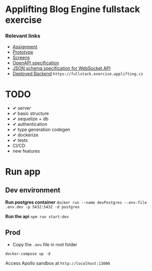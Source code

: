 # Applifting Blog Engine fullstack exercise

### Relevant links

- [Assignment](https://github.com/Applifting/fullstack-exercise/blob/master/assignment.md)
- [Prototype](https://www.figma.com/proto/VagZOrr3TjTAxGCpCUTSrO/Applifting-%7C-Full-Stack-Cvi%C4%8Den%C3%AD?node-id=2%3A3&viewport=148%2C245%2C0.12103988230228424&scaling=min-zoom)
- [Screens](https://www.figma.com/file/VagZOrr3TjTAxGCpCUTSrO/Applifting-|-Full-Stack-Cvičení)
- [OpenAPI specification](https://github.com/Applifting/fullstack-exercise/blob/master/api.yml)
- [JSON schema specification for WebSocket API](https://github.com/Applifting/fullstack-exercise/blob/master/ws.json)
- [Deployed Backend](https://fullstack.exercise.applifting.cz) `https://fullstack.exercise.applifting.cz`

# TODO

- ✔ server
- ✔ basic structure
- ✔ sequelize + db
- ✔ authentication
- ✔ type generation codegen
- ✔ dockerize
- ✔ tests
- CI/CD
- new features

# Run app

## Dev environment

**Run postgres container**
`docker run --name devPostgres --env-file .env.dev -p 5432:5432 -d postgres`

**Run the api**
`npm run start:dev`

## Prod

- Copy the `.env` file in root folder

`docker-compose up -d`

Access Apollo sandbox at `http://localhost:13000`
